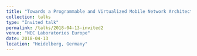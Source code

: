 ```yaml
---
title: "Towards a Programmable and Virtualized Mobile Network Architecture"
collection: talks
type: "Invited talk"
permalink: /talks/2018-04-13-invited2
venue: "NEC Laboratories Europe"
date: 2018-04-13
location: "Heidelberg, Germany"
---
```



